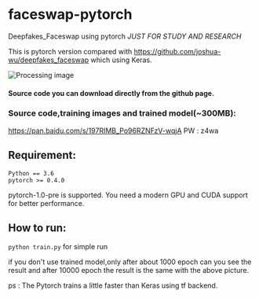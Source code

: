# faceswap-pytorch
Deepfakes_Faceswap using pytorch   *JUST FOR STUDY AND RESEARCH*

This is pytorch version compared with https://github.com/joshua-wu/deepfakes_faceswap which using Keras.

![Processing image](https://github.com/Oldpan/faceswap-pytorch/blob/master/Screenshot%20from%202018-04-16%2015-36-47.png)


#### Source code you can download directly from the github page.
### Source code,training images and trained model(~300MB):
https://pan.baidu.com/s/197RIMB_Po96RZNFzV-wqjA    PW : z4wa 

## Requirement:
```
Python == 3.6
pytorch >= 0.4.0
```
pytorch-1.0-pre is supported.
 You need a modern GPU and CUDA support for better performance.

## How to run:
`python train.py` for simple run

if you don't use trained model,only after about 1000 epoch can you see the result and after 10000 epoch the result is the same with the above picture.

ps : The Pytorch trains a little faster than Keras using tf backend.
